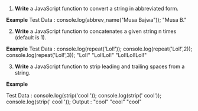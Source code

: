 1. **Write** a JavaScript function to convert a string in abbreviated form. 

**Example**
Test Data :
console.log(abbrev_name("Musa Bajwa"));
"Musa B."

2. **Write** a JavaScript function to concatenates a given string n times (default is 1).

**Example**
Test Data :
console.log(repeat('Lol!'));
console.log(repeat('Lol!',2));
console.log(repeat('Lol!',3));
"Lol!"
"Lol!Lol!"
"Lol!Lol!Lol!"

3. **Write** a JavaScript function to strip leading and trailing spaces from a string.

**Example**

Test Data :
console.log(strip('cool '));
console.log(strip(' cool'));
console.log(strip(' cool '));
Output :
"cool"
"cool"
"cool"

